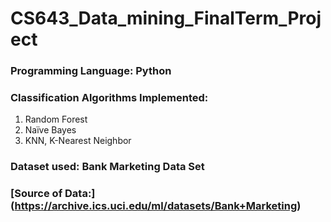 # CS643_Data_mining_FinalTerm_Project
### Programming Language: Python
### Classification Algorithms Implemented:
1. Random Forest
1. Naïve Bayes
1. KNN, K-Nearest Neighbor
### Dataset used: Bank Marketing Data Set
### [Source of Data:] (https://archive.ics.uci.edu/ml/datasets/Bank+Marketing)
